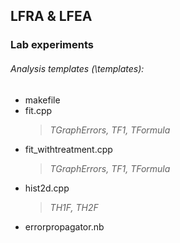 ## LFRA & LFEA
### Lab experiments

###### Analysis templates (*\templates*):
* makefile
* fit.cpp
	> *TGraphErrors, TF1, TFormula*
* fit_withtreatment.cpp
	> *TGraphErrors, TF1, TFormula*
* hist2d.cpp
	> *TH1F, TH2F*
* errorpropagator.nb
